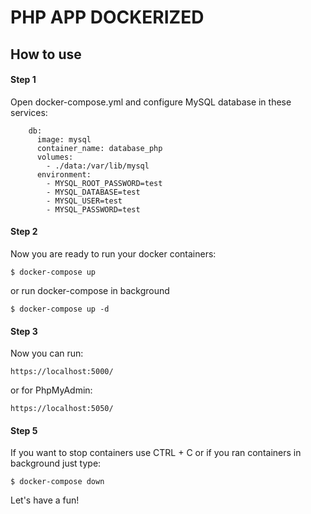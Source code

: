 # PHP APP DOCKERIZED

## How to use

<h4>Step 1</h4>
Open docker-compose.yml and configure MySQL database in these services:
 
 ````
     db:
       image: mysql
       container_name: database_php
       volumes:
         - ./data:/var/lib/mysql
       environment:
         - MYSQL_ROOT_PASSWORD=test
         - MYSQL_DATABASE=test
         - MYSQL_USER=test
         - MYSQL_PASSWORD=test
 ````

<h4>Step 2</h4>

Now you are ready to run your docker containers:

````
$ docker-compose up

````
or run docker-compose in background
````
$ docker-compose up -d
````
<h4>Step 3</h4>
Now you can run:

````
https://localhost:5000/

````
or for PhpMyAdmin:

````
https://localhost:5050/
````

<h4>Step 5</h4>

If you want to stop containers use CTRL + C or if you ran containers in background just type:

````
$ docker-compose down
````

Let's have a fun!